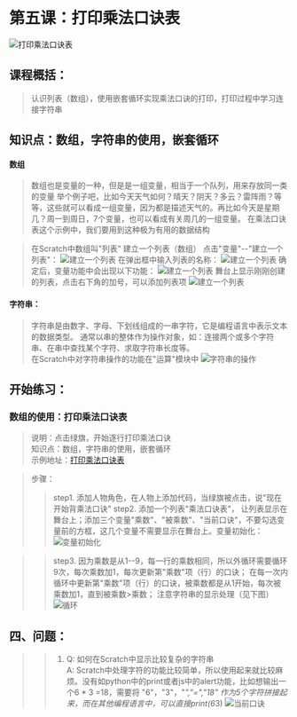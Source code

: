 # 第五课：打印乘法口诀表
![打印乘法口诀表](https://raw.githubusercontent.com/jellier/teachkidscratch/master/thumb/MultiTable.jpg)   

## 课程概括：   
> 认识列表（数组），使用嵌套循环实现乘法口诀的打印，打印过程中学习连接字符串

## 知识点：数组，字符串的使用，嵌套循环
#### 数组
> 数组也是变量的一种，但是是一组变量，相当于一个队列，用来存放同一类的变量
> 举个例子吧，比如今天天气如何？晴天？阴天？多云？雷阵雨？等等，这些就可以看成一组变量，因为都是描述天气的。再比如今天是星期几？周一到周日，7个变量，也可以看成有关周几的一组变量。
> 在乘法口诀表这个示例中，我们要用到这种极为有用的数据结构

> 在Scratch中数组叫"列表"
> 建立一个列表（数组）
点击"变量"--"建立一个列表"：
![建立一个列表](https://raw.githubusercontent.com/jellier/teachkidscratch/master/thumb/MultiTable_addnew.jpg)
在弹出框中输入列表的名称：
![建立一个列表](https://raw.githubusercontent.com/jellier/teachkidscratch/master/thumb/MultiTable_new.jpg)
确定后，变量功能中会出现以下功能：
![建立一个列表](https://raw.githubusercontent.com/jellier/teachkidscratch/master/thumb/MultiTable_listmethod.jpg)
舞台上显示刚刚创建的列表，点击右下角的加号，可以添加列表项
![建立一个列表](https://raw.githubusercontent.com/jellier/teachkidscratch/master/thumb/MultiTable_additem.jpg)

#### 字符串：
> 字符串是由数字、字母、下划线组成的一串字符，它是编程语言中表示文本的数据类型。
> 通常以串的整体作为操作对象，如：连接两个或多个字符串、在串中查找某个字符、求取字符串长度等。  
> 在Scratch中对字符串操作的功能在"运算"模块中
![字符串的操作](https://raw.githubusercontent.com/jellier/teachkidscratch/master/thumb/MultiTable_string.jpg)


## 开始练习：
### 数组的使用：打印乘法口诀表    
> 说明：点击绿旗，开始逐行打印乘法口诀    
> 知识点：数组，字符串的使用，嵌套循环     
> 示例地址：[打印乘法口诀表](https://scratch.mit.edu/projects/321784470/editor)   

> 步骤：
>> step1. 添加人物角色，在人物上添加代码，当绿旗被点击，说"现在开始背乘法口诀"
>> step2. 添加一个列表"乘法口诀表"， 让列表显示在舞台上；添加三个变量"乘数"、"被乘数"、"当前口诀"，不要勾选变量前的方框，这几个变量不需要显示在舞台上。变量初始化：
![变量初始化](https://raw.githubusercontent.com/jellier/teachkidscratch/master/thumb/MultiTable_init.jpg)

>> step3. 因为乘数是从1--9，每一行的乘数相同，所以外循环需要循环9次，每次乘数加1，每次更新第"乘数"项（行）的口诀；
          在每一次内循环中更新第"乘数"项（行）的口诀，被乘数都是从1开始，每次被乘数加1，直到被乘数>乘数；
          注意字符串的显示处理（见下图）
![循环](https://raw.githubusercontent.com/jellier/teachkidscratch/master/thumb/MultiTable_loop.jpg)



## 四、问题：  
>>1. Q: 如何在Scratch中显示比较复杂的字符串         
     A: Scratch中处理字符的功能比较简单，所以使用起来就比较麻烦。没有如python中的print或者js中的alert功能，比如想输出一个6 * 3 =18，需要将 "6"，"3"，"*","=","18" 作为5个字符拼接起来，而在其他编程语言中，可以直接print(6*3)
 ![当前口诀](https://raw.githubusercontent.com/jellier/teachkidscratch/master/thumb/MultiTable_now.jpg)

    
     

